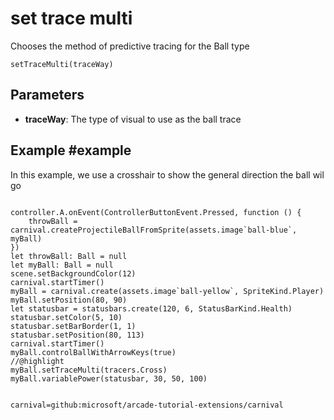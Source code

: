 # set trace multi

Chooses the method of predictive tracing for the Ball type

```sig
setTraceMulti(traceWay)
```

## Parameters

* **traceWay**: The type of visual to use as the ball trace


## Example #example

In this example, we use a crosshair to show the general direction the ball wil go

```blocks

controller.A.onEvent(ControllerButtonEvent.Pressed, function () {
    throwBall = carnival.createProjectileBallFromSprite(assets.image`ball-blue`, myBall)
})
let throwBall: Ball = null
let myBall: Ball = null
scene.setBackgroundColor(12)
carnival.startTimer()
myBall = carnival.create(assets.image`ball-yellow`, SpriteKind.Player)
myBall.setPosition(80, 90)
let statusbar = statusbars.create(120, 6, StatusBarKind.Health)
statusbar.setColor(5, 10)
statusbar.setBarBorder(1, 1)
statusbar.setPosition(80, 113)
carnival.startTimer()
myBall.controlBallWithArrowKeys(true)
//@highlight
myBall.setTraceMulti(tracers.Cross)
myBall.variablePower(statusbar, 30, 50, 100)


```

```package
carnival=github:microsoft/arcade-tutorial-extensions/carnival
```